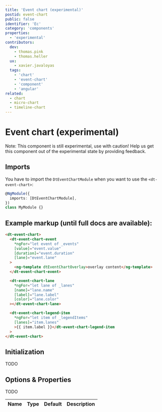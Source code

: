 ```yaml
---
title: 'Event chart (experimental)'
postid: event-chart
public: false
identifier: 'Ec'
category: 'components'
properties:
  - 'experimental'
contributors:
  dev:
    - thomas.pink
    - thomas.heller
  ux:
    - xavier.javaloyas
  tags:
    - 'chart'
    - 'event-chart'
    - 'component'
    - 'angular'
related:
  - chart
  - micro-chart
  - timeline-chart
---
```


# Event chart (experimental)

Note: This component is still experimental, use with caution! Help us get this
component out of the experimental state by providing feedback.

<docs-source-example example="EventChartDefaultExample"></docs-source-example>

## Imports

You have to import the `DtEventChartModule` when you want to use the
`<dt-event-chart>`:

```typescript
@NgModule({
  imports: [DtEventChartModule],
})
class MyModule {}
```

## Example markup (until full docs are available):

```html
<dt-event-chart>
  <dt-event-chart-event
    *ngFor="let event of _events"
    [value]="event.value"
    [duration]="event.duration"
    [lane]="event.lane"
  >
    <ng-template dtEventChartOverlay>overlay content</ng-template>
  </dt-event-chart-event>

  <dt-event-chart-lane
    *ngFor="let lane of _lanes"
    [name]="lane.name"
    [label]="lane.label"
    [color]="lane.color"
  ></dt-event-chart-lane>

  <dt-event-chart-legend-item
    *ngFor="let item of _legendItems"
    [lanes]="item.lanes"
    >{{ item.label }}</dt-event-chart-legend-item
  >
</dt-event-chart>
```

## Initialization

TODO

## Options & Properties

TODO

| Name | Type | Default | Description |
| ---- | ---- | ------- | ----------- |

